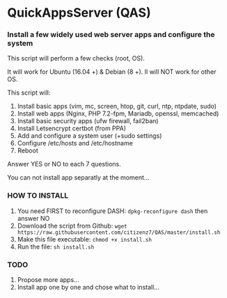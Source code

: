 # QuickAppsServer (QAS)
### Install a few widely used web server apps and configure the system
This script will perform a few checks (root, OS).

It will work for Ubuntu (16.04 +) & Debian (8 +). Il will NOT work for other OS.

This script will:
1. Install basic apps (vim, mc, screen, htop, git, curl, ntp, ntpdate, sudo)
2. Install web apps (Nginx, PHP 7.2-fpm, Mariadb, openssl, memcached)
3. Install basic security apps (ufw firewall, fail2ban)
4. Install Letsencrypt certbot (from PPA)
5. Add and configure a system user (+sudo settings)
6. Configure /etc/hosts and /etc/hostname
7. Reboot

Answer YES or NO to each 7 questions.

You can not install app separatly at the moment...

### HOW TO INSTALL
1. You need FIRST to reconfigure DASH: 
``dpkg-reconfigure dash``
then answer NO
2. Download the script from Github:
``wget https://raw.githubusercontent.com/citizenz7/QAS/master/install.sh``
3. Make this file executable:
``chmod +x install.sh``
4. Run the file:
``sh install.sh``

### TODO
1. Propose more apps...
2. Install app one by one and chose what to install...
